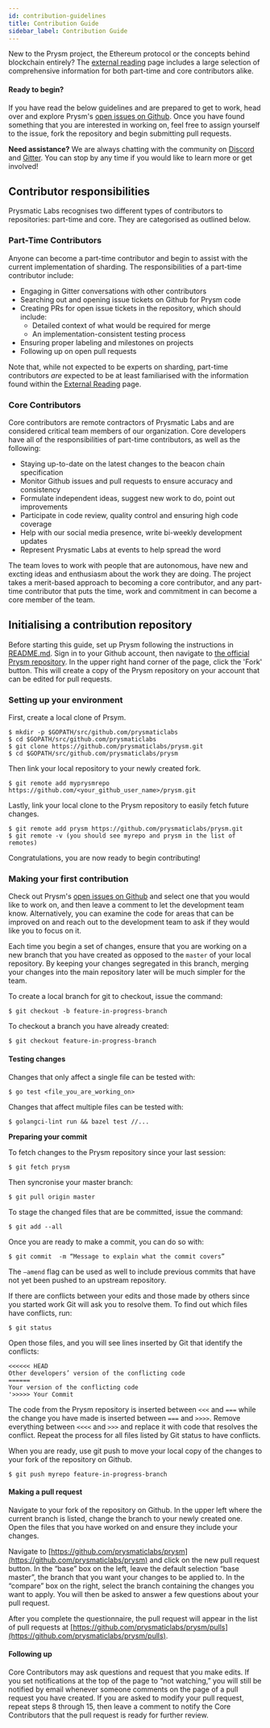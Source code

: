 ```yaml
---
id: contribution-guidelines
title: Contribution Guide
sidebar_label: Contribution Guide
---
```


New to the Prysm project, the Ethereum protocol or the concepts behind blockchain entirely? The [external reading](required-reading.md) page includes a large selection of comprehensive information for both part-time and core contributors alike.

#### Ready to begin?

If you have read the below guidelines and are prepared to get to work, head over and explore Prysm's [open issues on Github](https://github.com/prysmaticlabs/prysm/issues). Once you have found something that you are interested in working on, feel free to assign yourself to the issue, fork the repository and begin submitting pull requests.

**Need assistance?** We are always chatting with the community on [Discord](https://discord.gg/che9auJ) and [Gitter](https://gitter.im/prysmaticlabs/geth-sharding). You can stop by any time if you would like to learn more or get involved!

## Contributor responsibilities

Prysmatic Labs recognises two different types of contributors to repositories: part-time and core. They are categorised as outlined below.

### Part-Time Contributors

Anyone can become a part-time contributor and begin to assist with the current implementation of sharding. The responsibilities of a part-time contributor include:

* Engaging in Gitter conversations with other contributors
* Searching out and opening issue tickets on Github for Prysm code
* Creating PRs for open issue tickets in the repository, which should include:
  * Detailed context of what would be required for merge
  * An implementation-consistent testing process
* Ensuring proper labeling and milestones on projects
* Following up on open pull requests

Note that, while not expected to be experts on sharding, part-time contributors _are_ expected to be at least familiarised with the information found within the [External Reading](required-reading.md) page.

### Core Contributors

Core contributors are remote contractors of Prysmatic Labs and are considered  critical team members of our organization. Core developers have all of the responsibilities of part-time contributors, as well as the following:

* Staying up-to-date on the latest changes to the beacon chain specification
* Monitor Github issues and pull requests to ensure accuracy and consistency
* Formulate independent ideas, suggest new work to do, point out improvements
* Participate in code review, quality control and ensuring high code coverage
* Help with our social media presence, write bi-weekly development updates
* Represent Prysmatic Labs at events to help spread the word

The team loves to work with people that are autonomous, have new and excting ideas and enthusiasm about the work they are doing. The project takes a merit-based approach to becoming a core contributor, and any part-time contributor that puts the time, work and commitment in can become a core member of the team.

## Initialising a contribution repository

Before starting this guide, set up Prysm following the instructions in [README.md](https://github.com/prysmaticlabs/prysm). Sign in to your Github account, then navigate to [the official Prysm repository](https://github.com/prysmaticlabs/prysm/). In the upper right hand corner of the page, click the 'Fork' button. This will create a copy of the Prysm repository on your account that can be edited for pull requests.

### Setting up your environment

First, create a local clone of Prsym.

```text
$ mkdir -p $GOPATH/src/github.com/prysmaticlabs
$ cd $GOPATH/src/github.com/prysmaticlabs
$ git clone https://github.com/prysmaticlabs/prysm.git
$ cd $GOPATH/src/github.com/prysmaticlabs/prysm
```

Then link your local repository to your newly created fork.

```text
$ git remote add myprysmrepo https://github.com/<your_github_user_name>/prysm.git
```

Lastly, link your local clone to the Prysm repository to easily fetch future changes.

```text
$ git remote add prysm https://github.com/prysmaticlabs/prysm.git
$ git remote -v (you should see myrepo and prysm in the list of remotes)
```

Congratulations, you are now ready to begin contributing!

### **Making your first contribution**

Check out Prysm's [open issues on Github](https://github.com/prysmaticlabs/prysm/issues) and select one that you would like to work on, and then leave a comment to let the development team know. Alternatively, you can examine the code for areas that can be improved on and reach out to the development team to ask if they would like you to focus on it.

Each time you begin a set of changes, ensure that you are working on a new branch that you have created as opposed to the `master` of your local repository. By keeping your changes segregated in this branch, merging your changes into the main repository later will be much simpler for the team.

To create a local branch for git to checkout, issue the command:

```text
$ git checkout -b feature-in-progress-branch
```

To checkout a branch you have already created:

```text
$ git checkout feature-in-progress-branch
```

#### **Testing changes**

Changes that only affect a single file can be tested with:

```text
$ go test <file_you_are_working_on>
```

Changes that affect multiple files can be tested with:

```text
$ golangci-lint run && bazel test //...
```

**Preparing your commit**

To fetch changes to the Prysm repository since your last session:

```text
$ git fetch prysm
```

Then syncronise your master branch:

```text
$ git pull origin master
```

To stage the changed files that are be committed, issue the command:

```text
$ git add --all
```

Once you are ready to make a commit, you can do so with:

```text
$ git commit  -m “Message to explain what the commit covers”
```

The `–amend` flag can be used as well to include previous commits that have not yet been pushed to an upstream repository.

If there are conflicts between your edits and those made by others since you started work Git will ask you to resolve them. To find out which files have conflicts, run:

```text
$ git status
```

Open those files, and you will see lines inserted by Git that identify the conflicts:

```text
<<<<<< HEAD
Other developers’ version of the conflicting code
======
Your version of the conflicting code
'>>>>> Your Commit
```

The code from the Prysm repository is inserted between `<<<` and `===` while the change you have made is inserted between `===` and `>>>>`. Remove everything between `<<<<` and `>>>` and replace it with code that resolves the conflict. Repeat the process for all files listed by Git status to have conflicts.

When you are ready, use git push to move your local copy of the changes to your fork of the repository on Github.

```text
$ git push myrepo feature-in-progress-branch
```

#### **Making a pull request**

Navigate to your fork of the repository on Github. In the upper left where the current branch is listed, change the branch to your newly created one. Open the files that you have worked on and ensure they include your changes.

Navigate to [https://github.com/prysmaticlabs/prysm](https://github.com/prysmaticlabs/prysm) and click on the new pull request button. In the “base” box on the left, leave the default selection “base master”, the branch that you want your changes to be applied to. In the “compare” box on the right, select the branch containing the changes you want to apply. You will then be asked to answer a few questions about your pull request.

After you complete the questionnaire, the pull request will appear in the list of pull requests at [https://github.com/prysmaticlabs/prysm/pulls](https://github.com/prysmaticlabs/prysm/pulls).

#### Following up

Core Contributors may ask questions and request that you make edits. If you set notifications at the top of the page to “not watching,” you will still be notified by email whenever someone comments on the page of a pull request you have created. If you are asked to modify your pull request, repeat steps 8 through 15, then leave a comment to notify the Core Contributors that the pull request is ready for further review.

###

###
